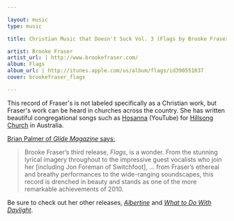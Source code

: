 ```yaml
---

layout: music
type: music

title: Christian Music that Doesn't Suck Vol. 3 (Flags by Brooke Fraser)

artist: Brooke Fraser
artist_url: | http://www.brookefraser.com/
album: Flags
album_url: | http://itunes.apple.com/us/album/flags/id390551037
cover: brookefraser_flags

---
```


This record of Fraser's is not labeled specifically as a Christian work,
but Fraser's work can be heard in churches across the country. She has
written beautiful congregational songs such as [Hosanna][hosanna]
(YouTube) for [Hillsong Church][hillsong] in Australia.

[Brian Palmer of _Glide Magazine_ says:][glide]

> Brooke Fraser’s third release, _Flags_, is a wonder. From the
> stunning lyrical imagery throughout to the impressive guest vocalists
> who join her [including Jon Foreman of Switchfoot], ... from
> Fraser’s ethereal and breathy performances to the wide-ranging
> soundscapes, this record is drenched in beauty and stands as one of
> the more remarkable achievements of 2010.

Be sure to check out her other releases, [_Albertine_][albertine] and
[_What to Do With Daylight_][daylight].

[hosanna]: http://youtu.be/n4NklUj0pfc
[hillsong]: http://hillsong.com
[glide]: http://www.glidemagazine.com/articles/56790/brooke-fraser.html
[albertine]: http://itunes.apple.com/us/album/albertine/id427301341
[daylight]: http://itunes.apple.com/us/album/what-to-do-with-daylight/id279783047